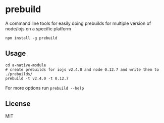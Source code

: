 # prebuild

A command line tools for easily doing prebuilds for multiple version of node/iojs on a specific platform

```
npm install -g prebuild
```

## Usage

```
cd a-native-module
# create prebuilds for iojs v2.4.0 and node 0.12.7 and write them to ./prebuilds/
prebuild -t v2.4.0 -t 0.12.7
```

For more options run `prebuild --help`

## License

MIT
